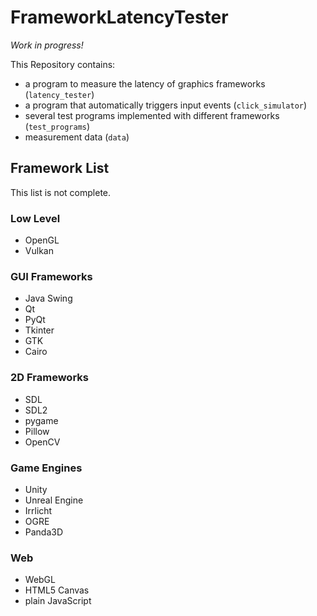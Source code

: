 # FrameworkLatencyTester

*Work in progress!*

This Repository contains:

 * a program to measure the latency of graphics frameworks (`latency_tester`)
 * a program that automatically triggers input events (`click_simulator`)
 * several test programs implemented with different frameworks (`test_programs`)
 * measurement data (`data`)

## Framework List

This list is not complete.

### Low Level

 * OpenGL
 * Vulkan

### GUI Frameworks

 * Java Swing
 * Qt
 * PyQt
 * Tkinter
 * GTK
 * Cairo

### 2D Frameworks

 * SDL
 * SDL2
 * pygame
 * Pillow
 * OpenCV

### Game Engines

 * Unity
 * Unreal Engine
 * Irrlicht
 * OGRE
 * Panda3D

### Web

 * WebGL
 * HTML5 Canvas
 * plain JavaScript
